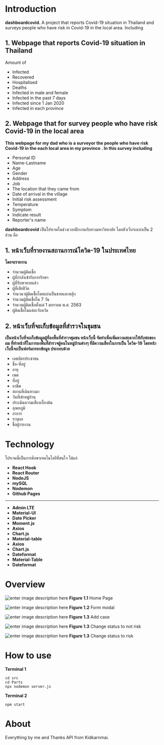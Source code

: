 
# Introduction
 **dashboardcovid.** A project that reports Covid-19 situation in Thailand and surveys people who have risk in Covid-19 in the local area.  Including
 
 ## 1. Webpage that reports Covid-19 situation in Thailand

Amount of

-   Infected
-   Recovered
-   Hospitalised
-   Deaths
-   Infected in male and female
-   Infected in the past 7 days
-   Infected since 1 Jan 2020
-   Infected in each province
 
 ## 2. Webpage that for survey people who have risk Covid-19 in the local area
 
 **This webpage for my dad who is a surveyor the people who have risk Covid-19 in the each local area in my province . In this survey including** 

 - Personal ID
 - Name-Lastname
 - Age
 - Gender
 - Address
 - Job
 - The location that they came from
 - Date of arrival in the village
 - Initial risk assessment
 - Temperature
 - Symptom
 - Indicate result
 - Reporter's name
 
**dashboardcovid** เป็นโปรเจคในช่วงเวลาฝึกงานกับทางมหาวิทยาลัย โดยตัวเว็บจะแบ่งเป็น 2 ส่วน 
คือ 

## 1. หน้าเว็บที่รายงานสถานการณ์โควิด-19 ในประเทศไทย 
**โดยจะรายงาน**
 - จำนวนผู้ติดเชื้อ
 - ผู้ที่กำลังเข้ารับการรักษา
 - ผู้ที่รักษาหายแล้ว
 - ผู้ที่เสียชีวิต
 - จำนวนวผู้ติดเชื้อโดยแบ่งเป็นชายและหญิง
 - จำนวนผู้ติดเชื้อใน 7 วัน
 - จำนวนผู้ติดเชื้อตั้งแต่ 1 มกราคม พ.ศ. 2563
 - ผู้ติดเชื้อในแต่ละจังหวัด
 
 ## 2. หน้าเว็บที่จะเก็บข้อมูลที่สำรวจในชุมชน 
 **เป็นหน้าเว็บที่จะเก็บข้อมูลผู้ที่ลงพื้นที่สำรวจชุมชน หน้าเว็บนี้ จัดทำเพื่อเพิ่มความสะดวกให้กับพ่อของผม ที่ทำหน้าที่ในการลงพื้นที่สำรวจผู้คนในหมู่บ้านต่างๆ ที่มีความเสี่ยงในการเป็น โควิด-19 โดยหน้าเว็บนี้จะเป็นฟอร์มกรอกข้อมูล ประกอบด้วย** 

 - เลขบัตรประชาชน
 -  ชื่อ-ที่อยู่
 - อายุ
 - เพศ
 - ที่อยู่
 - อาชีพ
 - สถานที่เดินทางมา
 - วันที่เข้าหมู่บ้าน
 - ประเมินความเสี่ยงเบื้องต้น
 - อุณหภูมิ
 - อาการ
 - ระบุผล
 - ชื้อผู้รายงาน
 

# Technology

โปรเจคนี้เป็นการศึกษาเทคโนโลยีที่สนใจ ได้แก่

 - **React Hook**
 - **React Router**
 - **NodeJS**
 - **mySQL**
 - **Nodemon**
 - **Github Pages**
 ___
 - **Admin LTE**
 - **Material-UI**
 - **Date Picker**
 - **Moment.js**
 - **Axios**
 - **Chart.js**
 - **Material-table**
 - **Axios**
 - **Chart.js**
 - **Dateformat**
 - **Material-Table**
 - **Dateformat**




# Overview

![enter image description here](https://media.giphy.com/media/POyeGSS17VAtYFpuvu/giphy.gif)
**Figure 1.1** Home Page

![enter image description here](https://media.giphy.com/media/BlSyWXyv5AtJwiUhOf/giphy.gif)
**Figure 1.2** Form modal

![enter image description here](https://media.giphy.com/media/wB805my6VwY0h4HJw6/giphy.gif)
**Figure 1.3** Add case

![enter image description here](https://media.giphy.com/media/yWl1xv9q1lRvWU0CEk/giphy.gif)
**Figure 1.3** Change status to not risk

![enter image description here](https://media.giphy.com/media/mhyxRoMCefsjbZY62P/giphy.gif)
**Figure 1.3** Change status to risk

# How to use
**Terminal 1**

    cd src
    cd Parts
    npx nodemon server.js

**Terminal 2**

    npm start

# About
Everything by me and Thanks API from Kidkarnmai.
